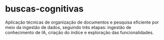 # buscas-cognitivas
Aplicação técnicas de organização de documentos e pesquisa eficiente por meio da ingestão de dados, seguindo três etapas: ingestão de conhecimento de IA, criação do índice e exploração das funcionalidades.

